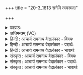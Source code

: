 +++
title = "20-3_1613 सनेमि त्वमस्मदा"

+++
<details><summary>पदपाठः</summary>

स꣡ने꣢꣯मि। त्वम्। अ꣣स्म꣢त्। आ। अ꣡दे꣢꣯वम्। अ। दे꣣वम्। क꣢म्। चि꣣त्। अत्रि꣡ण꣢म्। सा꣣ह्वा꣢न्। इ꣣न्दो। प꣡रि꣢꣯। बा꣡धः꣢꣯। अ꣡प꣢꣯। द्व꣣यु꣢म्। १६१३।
</details>

<details><summary>अधिमन्त्रम् (VC)</summary>

- पवमानः सोमः
- पर्वतनारदौ
- उष्णिक्
- ऋषभः
</details>

<details><summary>हिन्दी : आचार्य रामनाथ वेदालंकार - विषयः</summary>

आगे फिर जीवात्मा और परमात्मा का विषय है।
</details>

<details><summary>हिन्दी : आचार्य रामनाथ वेदालंकार - पदार्थः</summary>

पदार्थान्वयभाषाः -  हे(इन्दो)तेजस्वी जीवात्मन् वा परमात्मन्! (त्वम्)शक्तिशाली तू(सनेमि)पुरानी मित्रता को(अस्मत्)हमारे प्रति(आ)ला।(अदेवम्)न देनेवाले,सहायता न करनेवाले(कंचित्)किसी भी(अत्रिणम्)भक्षक पाप,दुर्व्यसन आदि को वा दुर्जन को(अप)दूर कर दे।(साह्वान्)शत्रुओं को पराजित करनेवाला तू(बाधः)बाधकों को(परि)चारों ओर विनष्ट कर, (द्वयुम्)सत्य-असत्य दोनों से युक्त अथवा पीछे कुछ और सामने कुछ या मन में कुछ और वचन में कुछ इस द्विविध आचरणवाले,छल-छद्म का व्यवहार करनेवाले मनुष्य को(अप)दूर कर दे ॥३॥
</details>

<details><summary>हिन्दी : आचार्य रामनाथ वेदालंकार - भावार्थः</summary>

भावार्थभाषाः -  जीवात्मा को प्रोत्साहन देकर और परमात्मा की उपासना करके सब लोग दुष्टों तथा छद्म का आचरण करनेवालों को दूर हटाकर,सज्जनों की सङ्गति करके स्वयं को और समाज को उन्नत करें ॥३॥
</details>

<details><summary>संस्कृत : आचार्य रामनाथ वेदालंकार - विषयः</summary>

अथ पुनरपि जीवात्मनः परमात्मनश्च विषयमाह।
</details>

<details><summary>संस्कृत : आचार्य रामनाथ वेदालंकार - पदार्थः</summary>

पदार्थान्वयभाषाः -  हे(इन्दो)तेजस्विन् जीवात्मन् परमात्मन् वा! (त्वम्)शक्तिशाली त्वम्(सनेमि)पुराणं सख्यम्।[सनेमि इति पुराणनाम। निघं० ३।२७।] (अस्मत्)अस्मासु।[अत्र‘सुपां सुलुक्०’अ० ७।१।३९ इति विभक्तेर्लुक्।] (आ)आनय।(अदेवम्)अदातारम् असहायकम्(कं चित्)कमपि(अत्रिणम्)भक्षकं पापदुर्व्यसनादिकं दुर्जनं वा(अप)अपगमय।(साह्वान्)शत्रूणां पराजेता त्वम्(बाधः)बाधकान्(परि)परि जहि, (द्वयुम्)द्वयवन्तं सत्यानृतोभययुक्तं,परोक्षमन्यत्,प्रत्यक्षमन्यत्,मनस्यन्यद् वचस्यन्यद् इति द्विविधाचरणोपेतं छद्मव्यवहारिणं च जनम्(अप)अपगमय ॥३॥
</details>

<details><summary>संस्कृत : आचार्य रामनाथ वेदालंकार - भावार्थः</summary>

भावार्थभाषाः -  जीवात्मानं प्रोत्साह्य परमात्मानं च समुपास्य सर्वे जना दुष्टान् छद्माचारिणश्च दूरीकृत्य ससङ्गतिं विधाय स्वात्मानं समाजं चोन्नयन्तु ॥३॥
</details>